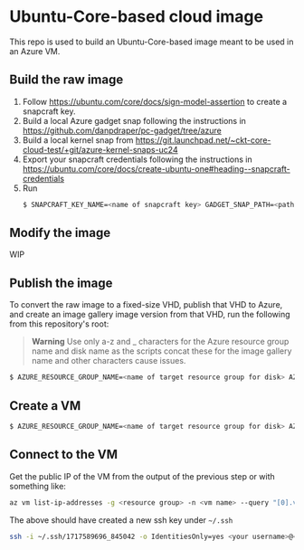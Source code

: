 # Ubuntu-Core-based cloud image

This repo is used to build an Ubuntu-Core-based image meant to be used in an Azure VM.

## Build the raw image

1. Follow https://ubuntu.com/core/docs/sign-model-assertion to create a snapcraft key.
2. Build a local Azure gadget snap following the instructions in https://github.com/danpdraper/pc-gadget/tree/azure
3. Build a local kernel snap from https://git.launchpad.net/~ckt-core-cloud-test/+git/azure-kernel-snaps-uc24
4. Export your snapcraft credentials following the instructions in https://ubuntu.com/core/docs/create-ubuntu-one#heading--snapcraft-credentials
5. Run
    ```bash
    $ SNAPCRAFT_KEY_NAME=<name of snapcraft key> GADGET_SNAP_PATH=<path to local Azure gadget snap> KERNEL_SNAP_PATH=<path to local Azure kernel snap> SNAPCRAFT_STORE_CREDENTIALS=$(cat <path to Snapcraft credentials file>) make raw_image
    ```

## Modify the image

WIP

## Publish the image

To convert the raw image to a fixed-size VHD, publish that VHD to Azure, and create an image gallery image version from that VHD, run the following from this repository's root:

> **Warning**
> Use only a-z and _ characters for the Azure resource group name and disk name as the scripts concat these for the image gallery name and other characters cause issues.

```bash
$ AZURE_RESOURCE_GROUP_NAME=<name of target resource group for disk> AZURE_DISK_NAME=<name of disk> make image_gallery_image_version
```

## Create a VM

```bash
$ AZURE_RESOURCE_GROUP_NAME=<name of target resource group for disk> AZURE_VM_NAME=<name of disk> make azure_vm
```

## Connect to the VM

Get the public IP of the VM from the output of the previous step or with something like:

```bash
az vm list-ip-addresses -g <resource group> -n <vm name> --query "[0].virtualMachine.network.publicIpAddresses[0].ipAddress"
```

The above should have created a new ssh key under `~/.ssh`

```bash
ssh -i ~/.ssh/1717589696_845042 -o IdentitiesOnly=yes <your username>@<public ip>
```
